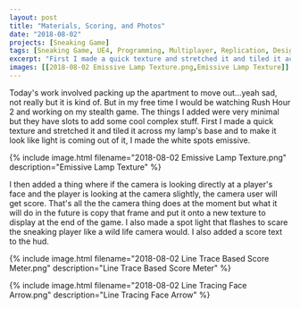 ```yaml
---
layout: post
title: "Materials, Scoring, and Photos"
date: "2018-08-02"
projects: [Sneaking Game]
tags: [Sneaking Game, UE4, Programming, Multiplayer, Replication, Design, Thief, Stealth, HUD, 3D Modeling, Blender, Gimp, Scoring]
excerpt: "First I made a quick texture and stretched it and tiled it across my lamp's base and to make it look like light is coming out of it, I made the white spots emissive."
images: [[2018-08-02 Emissive Lamp Texture.png,Emissive Lamp Texture]]
---
```


Today's work involved packing up the apartment to move out...yeah sad, not really but it is kind of. But in my free time I would be watching Rush Hour 2 and working on my stealth game. The things I added were very minimal but they have slots to add some cool complex stuff. First I made a quick texture and stretched it and tiled it across my lamp's base and to make it look like light is coming out of it, I made the white spots emissive.

{% include image.html filename="2018-08-02 Emissive Lamp Texture.png" description="Emissive Lamp Texture" %}

I then added a thing where if the camera is looking directly at a player's face and the player is looking at the camera slightly, the camera user will get score. That's all the the camera thing does at the moment but what it will do in the future is copy that frame and put it onto a new texture to display at the end of the game. I also made a spot light that flashes to scare the sneaking player like a wild life camera would. I also added a score text to the hud.

{% include image.html filename="2018-08-02 Line Trace Based Score Meter.png" description="Line Trace Based Score Meter" %}

{% include image.html filename="2018-08-02 Line Tracing Face Arrow.png" description="Line Tracing Face Arrow" %}